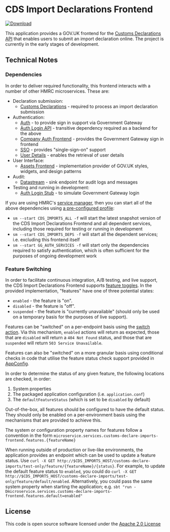 # CDS Import Declarations Frontend

[ ![Download](https://api.bintray.com/packages/hmrc/releases/customs-declare-imports-frontend/images/download.svg) ](https://bintray.com/hmrc/releases/customs-declare-imports-frontend/_latestVersion)

This application provides a GOV.UK frontend for the [Customs Declarations API]("http://github.com/hmrc/customs-declarations")
that enables users to submit an import declaration online. The project is currently in the early stages of development.

## Technical Notes

### Dependencies

In order to deliver required functionality, this frontend interacts with a number of other HMRC microservices. These are:

* Declaration submission:
    * [Customs Declarations](https://github.com/hmrc/customs-declarations) - required to process an import declaration submission
* Authentication:
    * [Auth](https://github.com/hmrc/auth) - to provide sign in support via Government Gateway
    * [Auth Login API](https://github.com/hmrc/auth-login-api) - transitive dependency required as a backend for the above
    * [Company Auth Frontend](https://github.com/hmrc/company-auth-frontend) - provides the Government Gateway sign in frontend
    * [SSO](https://github.com/hmrc/sso) - provides "single-sign-on" support
    * [User Details](https://github.com/hmrc/user-details) - enables the retrieval of user details
* User Interface:
    * [Assets Frontend](https://github.com/hmrc/assets-frontend) - implementation provider of GOV.UK styles, widgets, and design patterns
* Audit:
    * [Datastream](https://github.com/hmrc/datastream) - sink endpoint for audit logs and messages 
* Testing and running in development:
    * [Auth Login Stub](https://github.com/hmrc/auth-login-stub) - to simulate Government Gateway login

If you are using HMRC's [service manager](https://github.com/hmrc/service-manager), then you can start all of the above
dependencies using [a pre-configured profile](https://github.com/hmrc/service-manager-config):
 * `sm --start CDS_IMPORTS_ALL -f` will start the latest snapshot version of the CDS Import Declarations Frontend and all 
 dependent services, including those required for testing or running in development
 * `sm --start CDS_IMPORTS_DEPS -f` will start all the dependent services; i.e. excluding this frontend itself
 * `sm --start GG_AUTH_SERVICES -f` will start only the dependencies required to satisfy authentication, which is often
 sufficient for the purposes of ongoing development work

### Feature Switching

In order to facilitate continuous integration, A/B testing, and live support, the CDS Import Declarations Frontend supports
[feature toggles](https://martinfowler.com/articles/feature-toggles.html). In the provided implementation, "features" have
one of three potential states:

* `enabled` - the feature is "on".
* `disabled` - the feature is "off".
* `suspended` - the feature is "currently unavailable" (should only be used on a temporary basis for the purposes of live support).

Features can be "switched" on a per-endpoint basis using the [switch action](https://github.com/hmrc/customs-declare-imports-frontend/blob/master/app/controllers/Actions.scala).
Via this mechanism, `enabled` actions will return as expected, those that are `disabled` will return a `404 Not Found` status, and
those that are `suspended` will return `503 Service Unavailable`.

Features can also be "switched" on a more granular basis using conditional checks in code that utilise the feature status 
check support provided in [AppConfig](https://github.com/hmrc/customs-declare-imports-frontend/blob/master/app/config/AppConfig.scala).

In order to determine the status of any given feature, the following locations are checked, in order:

1. System properties
1. The packaged application configuration (i.e. `application.conf`)
1. The `defaultFeatureStatus` (which is set to be `disabled` by default)

Out-of-the-box, all features should be configured to have the default status. They should only be enabled on a per-environment
basis using the mechanisms that are provided to achieve this.

The system or configuration property names for features follow a convention in the form `microservice.services.customs-declare-imports-frontend.features.{featureName}`

When running outside of production or live-like environments, the application provides an endpoint which can be used to
update a feature status. Use `curl -X GET http://$CDS_IMPORTS_HOST/customs-declare-imports/test-only/feature/{featureName}/{status}`.
For example, to update the default feature status to `enabled`, you could do `curl -X GET http://$CDS_IMPORTS_HOST/customs-declare-imports/test-only/feature/default/enabled`.
Alternatively, you could pass the same system property when starting the application; e.g. `sbt "run -Dmicroservice.services.customs-declare-imports-frontend.features.default=enabled"`

## License

This code is open source software licensed under the [Apache 2.0 License]("http://www.apache.org/licenses/LICENSE-2.0.html")
